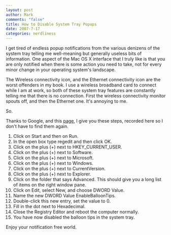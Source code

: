 ```yaml
--- 
layout: post
author: Mark
comments: "false"
title: How to Disable System Tray Popups
date: 2007-7-17
categories: nerdliness
---
```

I get tired of endless popup notifications from the various denizens of the system tray telling me well-meaning but generally useless bits of information.  One aspect of the Mac OS X interface that I truly like is that you are only notified when there is some action you need to take, not for every minor change in your operating system's landscape.

The Wireless connectivity icon, and the Ethernet connectivity icon are the worst offenders in my book.  I use a wireless broadband card to connect while I am at work, so both of these system tray features are constantly telling me that there is no connection.  First the wireless connectivity monitor spouts off, and then the Ethernet one.  It's annoying to me.

So.

Thanks to Google, and this <a href="http://www.winbookcorp.com/_technote/WBTA20000902.htm" title="How to Disable Notification Area Balloon Tips in Windows XP">page</a>, I give you these steps, recorded here so I don't have to find them again.

1. Click on Start and then on Run.
2. In the open box type regedit and then click OK.
3. Click on the plus (+) next to HKEY_CURRENT_USER.
4. Click on the plus (+) next to Software.
5. Click on the plus (+) next to Microsoft.
6. Click on the plus (+) next to Windows.
7. Click on the plus (+) next to CurrentVersion.
8. Click on the plus (+) next to Explorer.
9. Click on the folder that says Advanced. This should give you a long list of items on the right window pane.
10. Click on Edit, select New, and choose DWORD Value.
11. Name the new DWORD Value EnableBalloonTips.
12. Double-click this new entry, set the value to 0.
13. Fill in the dot next to Hexadecimal.
14. Close the Registry Editor and reboot the computer normally.
15. You have now disabled the balloon tips in the system tray.

Enjoy your notification free world.
